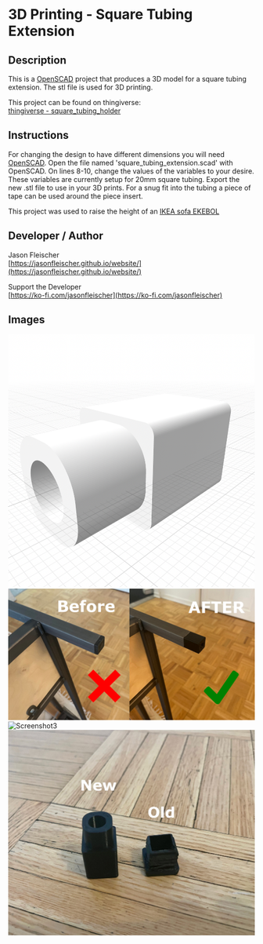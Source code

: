 # 3D Printing - Square Tubing Extension

## Description
This is a [OpenSCAD](https://openscad.org/) project that produces a 3D model for a square tubing extension. The stl file is used for 3D printing.

This project can be found on thingiverse:  
[thingiverse - square_tubing_holder](https://www.thingiverse.com/thing:6297035)

## Instructions
For changing the design to have different dimensions you will need [OpenSCAD](https://openscad.org/). Open the file named 'square_tubing_extension.scad' with OpenSCAD. On lines 8-10, change the values of the variables to your desire. These variables are currently setup for 20mm square tubing. Export the new .stl file to use in your 3D prints. For a snug fit into the tubing a piece of tape can be used around the piece insert.

This project was used to raise the height of an [IKEA sofa EKEBOL](https://www.ikea.com/pt/pt/assembly_instructions/ekebol-three-seat-sofa-katorp-natural__AA-1951048-2_pub.pdf)

## Developer / Author
Jason Fleischer    
[https://jasonfleischer.github.io/website/](https://jasonfleischer.github.io/website/)  

Support the Developer  
[https://ko-fi.com/jasonfleischer](https://ko-fi.com/jasonfleischer)

## Images
![Screenshot1](./images/model.png "Sreenshot1")
![Screenshot2](./images/tubing_before_after.jpeg "Sreenshot2")
![Screenshot3](./images/vacuum_before_after.jpeg "Sreenshot3")
![Screenshot4](./images/piece_new_old.jpeg "Sreenshot4")